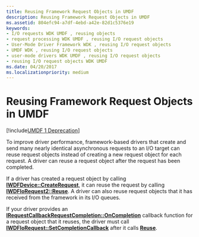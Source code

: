 ```yaml
---
title: Reusing Framework Request Objects in UMDF
description: Reusing Framework Request Objects in UMDF
ms.assetid: 804efc94-a7df-4ebd-a42e-82d1c5376e19
keywords:
- I/O requests WDK UMDF , reusing objects
- request processing WDK UMDF , reusing I/O request objects
- User-Mode Driver Framework WDK , reusing I/O request objects
- UMDF WDK , reusing I/O request objects
- user-mode drivers WDK UMDF , reusing I/O request objects
- reusing I/O request objects WDK UMDF
ms.date: 04/20/2017
ms.localizationpriority: medium
---
```


# Reusing Framework Request Objects in UMDF


[!include[UMDF 1 Deprecation](../umdf-1-deprecation.md)]

To improve driver performance, framework-based drivers that create and send many nearly identical asynchronous requests to an I/O target can reuse request objects instead of creating a new request object for each request. A driver can reuse a request object after the request has been completed.

If a driver has created a request object by calling [**IWDFDevice::CreateRequest**](https://docs.microsoft.com/windows-hardware/drivers/ddi/content/wudfddi/nf-wudfddi-iwdfdevice-createrequest), it can reuse the request by calling [**IWDFIoRequest2::Reuse**](https://docs.microsoft.com/windows-hardware/drivers/ddi/content/wudfddi/nf-wudfddi-iwdfiorequest2-reuse). A driver can also reuse request objects that it has received from the framework in its I/O queues.

If your driver provides an [**IRequestCallbackRequestCompletion::OnCompletion**](https://docs.microsoft.com/windows-hardware/drivers/ddi/content/wudfddi/nf-wudfddi-irequestcallbackrequestcompletion-oncompletion) callback function for a request object that it reuses, the driver must call [**IWDFIoRequest::SetCompletionCallback**](https://docs.microsoft.com/windows-hardware/drivers/ddi/content/wudfddi/nf-wudfddi-iwdfiorequest-setcompletioncallback) after it calls [**Reuse**](https://docs.microsoft.com/windows-hardware/drivers/ddi/content/wudfddi/nf-wudfddi-iwdfiorequest2-reuse).

 

 






